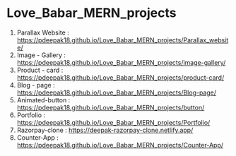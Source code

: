 # Love_Babar_MERN_projects
1. Parallax Website : https://pdeepak18.github.io/Love_Babar_MERN_projects/Parallax_website/
2. Image - Gallery : https://pdeepak18.github.io/Love_Babar_MERN_projects/image-gallery/
3. Product - card : https://pdeepak18.github.io/Love_Babar_MERN_projects/product-card/
4. Blog - page : https://pdeepak18.github.io/Love_Babar_MERN_projects/Blog-page/
5. Animated-button : https://pdeepak18.github.io/Love_Babar_MERN_projects/button/
6. Portfolio : https://pdeepak18.github.io/Love_Babar_MERN_projects/Portfolio/
7. Razorpay-clone : https://deepak-razorpay-clone.netlify.app/
8. Counter-App : https://pdeepak18.github.io/Love_Babar_MERN_projects/Counter-App/
